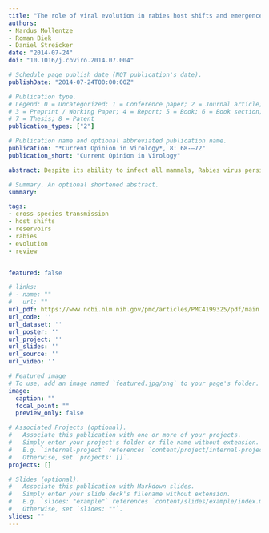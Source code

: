```yaml
---
title: "The role of viral evolution in rabies host shifts and emergence"
authors:
- Nardus Mollentze
- Roman Biek
- Daniel Streicker
date: "2014-07-24"
doi: "10.1016/j.coviro.2014.07.004"

# Schedule page publish date (NOT publication's date).
publishDate: "2014-07-24T00:00:00Z"

# Publication type.
# Legend: 0 = Uncategorized; 1 = Conference paper; 2 = Journal article;
# 3 = Preprint / Working Paper; 4 = Report; 5 = Book; 6 = Book section;
# 7 = Thesis; 8 = Patent
publication_types: ["2"]

# Publication name and optional abbreviated publication name.
publication: "*Current Opinion in Virology*, 8: 68-–72"
publication_short: "Current Opinion in Virology"

abstract: Despite its ability to infect all mammals, Rabies virus persists in numerous species-specific cycles that rarely sustain transmission in alternative species. The determinants of these species-associations and the adaptive significance of genetic divergence between host-associated viruses are poorly understood. One explanation is that epidemiological separation between reservoirs causes neutral genetic differentiation. Indeed, recent studies attributed host shifts to ecological factors and selection of ‘preadapted’ viral variants from the existing viral community. However, phenotypic differences between isolates and broad scale comparative and molecular evolutionary analyses indicate multiple barriers that Rabies virus must overcome through adaptation. This review assesses various lines of evidence and proposes a synthetic hypothesis for the respective roles of ecology and evolution in Rabies virus host shifts.

# Summary. An optional shortened abstract.
summary: 

tags:
- cross-species transmission
- host shifts
- reservoirs
- rabies
- evolution
- review


featured: false

# links:
# - name: ""
#   url: ""
url_pdf: https://www.ncbi.nlm.nih.gov/pmc/articles/PMC4199325/pdf/main.pdf
url_code: ''
url_dataset: ''
url_poster: ''
url_project: ''
url_slides: ''
url_source: ''
url_video: ''

# Featured image
# To use, add an image named `featured.jpg/png` to your page's folder. 
image:
  caption: ""
  focal_point: ""
  preview_only: false

# Associated Projects (optional).
#   Associate this publication with one or more of your projects.
#   Simply enter your project's folder or file name without extension.
#   E.g. `internal-project` references `content/project/internal-project/index.md`.
#   Otherwise, set `projects: []`.
projects: []

# Slides (optional).
#   Associate this publication with Markdown slides.
#   Simply enter your slide deck's filename without extension.
#   E.g. `slides: "example"` references `content/slides/example/index.md`.
#   Otherwise, set `slides: ""`.
slides: ""
---
```


<div data-badge-details="right" data-badge-type="medium-donut" data-doi="10.1016/j.coviro.2014.07.004" data-hide-no-mentions="true" data-hide-less-than="0" class="altmetric-embed"></div>
